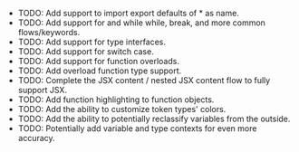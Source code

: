 - TODO: Add support to import export defaults of \* as name.
- TODO: Add support for and while while, break, and more common flows/keywords.
- TODO: Add support for type interfaces.
- TODO: Add support for switch case.
- TODO: Add support for function overloads.
- TODO: Add overload function type support.
- TODO: Complete the JSX content / nested JSX content flow to fully support JSX.
- TODO: Add function highlighting to function objects.
- TODO: Add the ability to customize token types' colors.
- TODO: Add the ability to potentially reclassify variables from the outside.
- TODO: Potentially add variable and type contexts for even more accuracy.
